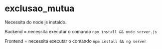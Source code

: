 # exclusao_mutua

Necessita do node js instaldo.

Backend = necessita executar o comando `npm install && node server.js`

Frontend = necessita executar o comando `npm install && ng server`
